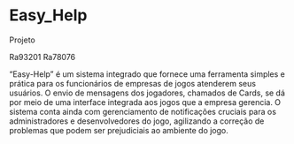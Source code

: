 # Easy_Help

Projeto

Ra93201
Ra78076

“Easy-Help” é um sistema integrado que fornece uma ferramenta simples e prática para os funcionários de empresas de jogos atenderem seus usuários. O envio de mensagens dos jogadores, chamados de Cards, se dá por meio de uma interface integrada aos jogos que a empresa gerencia.
O sistema conta ainda com gerenciamento de notificações cruciais para os administradores e desenvolvedores do jogo, agilizando a correção de problemas que podem ser prejudiciais ao ambiente do jogo.
